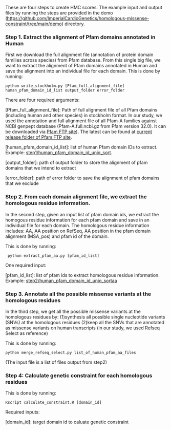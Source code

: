 These are four steps to create HMC scores. The example input and output files by running the steps are provided in the demo (https://github.com/ImperialCardioGenetics/homologous-missense-constraint/tree/main/demo) directory.  


### Step 1. Extract the alignment of Pfam domains annotated in Human

First we download the full alignment file (annotation of protein domain families across species) from Pfam database. From this single big file,  we want to extract the alignment of Pfam domains annotated in Human and save the alignment into an individual file for each domain. This is done by running:

```python write_stockholm.py [Pfam_full_alignment_file] human_pfam_domain_id_list output_folder error_folder```

There are four required arguments: 

[Pfam_full_alignment_file]: Path of full alignment file of all Pfam domains (including human and other species) in stockholm format.
In our study, we used the annotation and full alignment file of all Pfam-A families against NCBI genpept database (Pfam-A.full.ncbi.gz from Pfam version 32.0). It can be downloaded via [Pfam FTP site](ftp://ftp.ebi.ac.uk/pub/databases/Pfam/releases/Pfam32.0/Pfam-A.full.ncbi.gz)). The latest can be found at [current release folder of Pfam FTP site](ftp://ftp.ebi.ac.uk/pub/databases/Pfam/current_release). 

[human_pfam_domain_id_list]: list of human Pfam domain IDs to extract. Example: [step1/human_pfam_domain_id_uniq_sort](https://github.com/ImperialCardioGenetics/homologous-missense-constraint/blob/main/create_HMC/step1/human_pfam_domain_id_uniq_sort).

[output_folder]: path of output folder to store the alignment of pfam domains that we intend to extract

[error_folder]: path of error folder to save the alignment of pfam domains that we exclude


### Step 2. From each domain alignment file, we extract the homologous residue information. 

In the second step, given an input list of pfam domain ids, we extract the homogous residue information for each pfam domain and save in an individual file for each domain. The homologous residue information includes: AA, AA position on RefSeq, AA position in the pfam domain alignment (MSA_pos) and pfam id of the domain. 

This is done by running:

``` python extract_pfam_aa.py [pfam_id_list]```

One required input:

[pfam_id_list]: list of pfam ids to extract homologous residue information. Example: [step2/human_pfam_domain_id_uniq_sortaa](https://github.com/ImperialCardioGenetics/homologous-missense-constraint/blob/main/create_HMC/step2/human_pfam_domain_id_uniq_sortaa)

### Step 3. Annotate all the possible missense variants at the homologous residues 

In the third step, we get all the possible missense variants at the homologous residues by:
(1)synthesis all possible single nucleotide variants (SNVs) at the homologous residues
(2)keep all the SNVs that are annotated as missense variants on human transcripts (in our study, we used Refseq Select as reference)

This is done by running:

```python merge_refseq_select.py list_of_human_pfam_aa_files```

(The input file is a list of files output from step2)

### Step 4: Calculate genetic constraint for each homologous residues 

This is done by running: 

```Rscript calculate_constraint.R [domain_id]```

Required inputs: 

[domain_id]: target domain id to caluate genetic constraint



